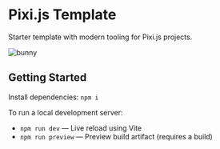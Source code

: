 # Pixi.js Template

Starter template with modern tooling for Pixi.js projects.

![bunny](https://github.com/jasonsturges/pixi-experiments/assets/1213591/dbad8bb8-32ce-4a81-9107-541c7959ab68)


## Getting Started

Install dependencies: `npm i`

To run a local development server:

- `npm run dev` &mdash; Live reload using Vite
- `npm run preview` &mdash; Preview build artifact (requires a build)

